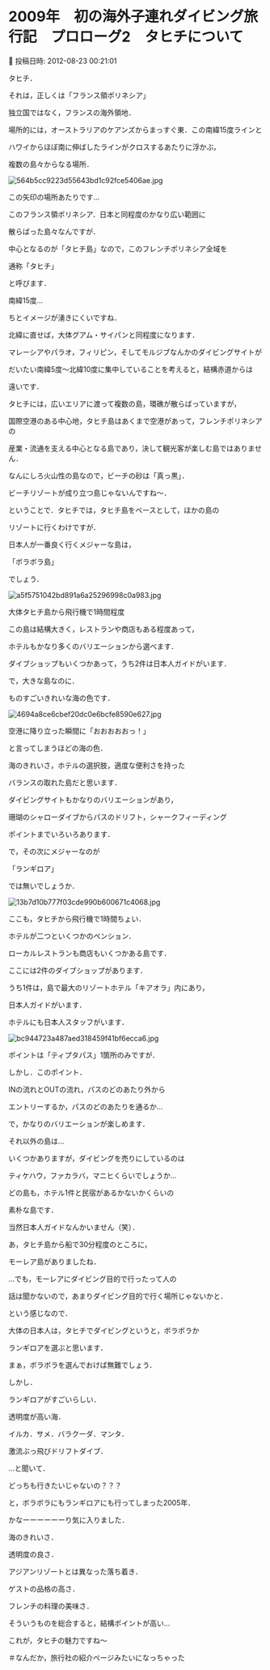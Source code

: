 # 2009年　初の海外子連れダイビング旅行記　プロローグ2　タヒチについて

📅 投稿日時: 2012-08-23 00:21:01

タヒチ．





それは，正しくは「フランス領ポリネシア」


独立国ではなく，フランスの海外領地．





場所的には，オーストラリアのケアンズからまっすぐ東．この南緯15度ラインと


ハワイからほぼ南に伸ばしたラインがクロスするあたりに浮かぶ，


複数の島々からなる場所．




![564b5cc9223d55643bd1c92fce5406ae.jpg](images/564b5cc9223d55643bd1c92fce5406ae.jpg)




この矢印の場所あたりです…





このフランス領ポリネシア．日本と同程度のかなり広い範囲に


散らばった島々なんですが．


中心となるのが「タヒチ島」なので，このフレンチポリネシア全域を


通称「タヒチ」


と呼びます．





南緯15度…


ちとイメージが湧きにくいですね．


北緯に直せば，大体グアム・サイパンと同程度になります．


マレーシアやパラオ，フィリピン，そしてモルジブなんかのダイビングサイトが


だいたい南緯5度～北緯10度に集中していることを考えると，結構赤道からは


遠いです．





タヒチには，広いエリアに渡って複数の島，環礁が散らばっていますが，


国際空港のある中心地，タヒチ島はあくまで空港があって，フレンチポリネシアの


産業・流通を支える中心となる島であり，決して観光客が楽しむ島ではありません．


なんにしろ火山性の島なので，ビーチの砂は「真っ黒」．


ビーチリゾートが成り立つ島じゃないんですね～．





ということで．タヒチでは，タヒチ島をベースとして，ほかの島の


リゾートに行くわけですが．


日本人が一番良く行くメジャーな島は，


「ボラボラ島」


でしょう．




![a5f5751042bd891a6a25296998c0a983.jpg](images/a5f5751042bd891a6a25296998c0a983.jpg)




大体タヒチ島から飛行機で1時間程度


この島は結構大きく，レストランや商店もある程度あって，


ホテルもかなり多くのバリエーションから選べます．


ダイブショップもいくつかあって，うち2件は日本人ガイドがいます．


で，大きな島なのに．


ものすごいきれいな海の色です．




![4694a8ce6cbef20dc0e6bcfe8590e627.jpg](images/4694a8ce6cbef20dc0e6bcfe8590e627.jpg)




空港に降り立った瞬間に「おおおおおっ！」


と言ってしまうほどの海の色．


海のきれいさ，ホテルの選択肢，適度な便利さを持った


バランスの取れた島だと思います．


ダイビングサイトもかなりのバリエーションがあり，


珊瑚のシャローダイブからパスのドリフト，シャークフィーディング


ポイントまでいろいろあります．





で，その次にメジャーなのが


「ランギロア」


では無いでしょうか．




![13b7d10b777f03cde990b600671c4068.jpg](images/13b7d10b777f03cde990b600671c4068.jpg)




ここも，タヒチから飛行機で1時間ちょい．





ホテルが二つといくつかのペンション．


ローカルレストランも商店もいくつかある島です．


ここには2件のダイブショップがあります．


うち1件は，島で最大のリゾートホテル「キアオラ」内にあり，


日本人ガイドがいます．


ホテルにも日本人スタッフがいます．




![bc944723a487aed318459f41bf6ecca6.jpg](images/bc944723a487aed318459f41bf6ecca6.jpg)




ポイントは「ティプタパス」1箇所のみですが．


しかし．このポイント．


INの流れとOUTの流れ，パスのどのあたり外から


エントリーするか，パスのどのあたりを通るか…


で，かなりのバリエーションが楽しめます．





それ以外の島は…


いくつかありますが，ダイビングを売りにしているのは


ティケハウ，ファカラバ，マニヒくらいでしょうか…


どの島も，ホテル1件と民宿があるかないかくらいの


素朴な島です．


当然日本人ガイドなんかいません（笑）．





あ，タヒチ島から船で30分程度のところに，


モーレア島がありましたね．


…でも，モーレアにダイビング目的で行ったって人の


話は聞かないので，あまりダイビング目的で行く場所じゃないかと．





という感じなので．


大体の日本人は，タヒチでダイビングというと，ボラボラか


ランギロアを選ぶと思います．


まぁ，ボラボラを選んでおけば無難でしょう．





しかし．


ランギロアがすごいらしい．


透明度が高い海．


イルカ．サメ．バラクーダ．マンタ．


激流ぶっ飛びドリフトダイブ．


…と聞いて．





どっちも行きたいじゃないの？？？


と，ボラボラにもランギロアにも行ってしまった2005年．





かなーーーーーーり気に入りました．





海のきれいさ．


透明度の良さ．


アジアンリゾートとは異なった落ち着き．


ゲストの品格の高さ．


フレンチの料理の美味さ．





そういうものを総合すると，結構ポイントが高い…


これが，タヒチの魅力ですね～





＃なんだか，旅行社の紹介ページみたいになっちゃった
